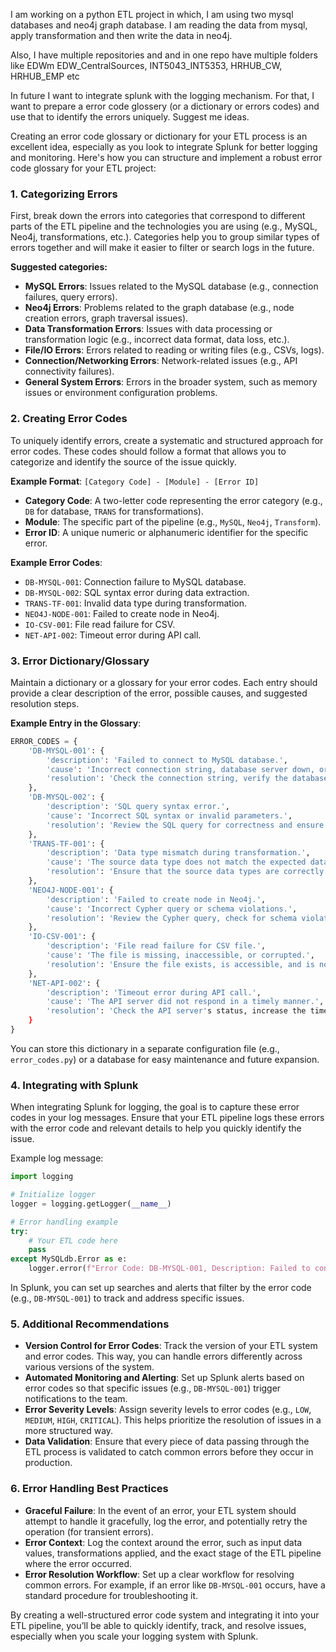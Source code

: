 I am working on a python ETL project in which, I am using two mysql databases and neo4j graph database.
I am reading the data from mysql, apply transformation and then write the data in neo4j.

Also, I have multiple repositories and and in one repo have multiple folders like EDWm EDW_CentralSources, INT5043_INT5353, HRHUB_CW, HRHUB_EMP etc

In future I want to integrate splunk with the logging mechanism. For that, I want to prepare a error code glossery (or a dictionary or errors codes) and use that to identify the errors uniquely. Suggest me ideas.


Creating an error code glossary or dictionary for your ETL process is an excellent idea, especially as you look to integrate Splunk for better logging and monitoring. Here's how you can structure and implement a robust error code glossary for your ETL project:

### 1. **Categorizing Errors**
   First, break down the errors into categories that correspond to different parts of the ETL pipeline and the technologies you are using (e.g., MySQL, Neo4j, transformations, etc.). Categories help you to group similar types of errors together and will make it easier to filter or search logs in the future.

   **Suggested categories:**
   - **MySQL Errors**: Issues related to the MySQL database (e.g., connection failures, query errors).
   - **Neo4j Errors**: Problems related to the graph database (e.g., node creation errors, graph traversal issues).
   - **Data Transformation Errors**: Issues with data processing or transformation logic (e.g., incorrect data format, data loss, etc.).
   - **File/IO Errors**: Errors related to reading or writing files (e.g., CSVs, logs).
   - **Connection/Networking Errors**: Network-related issues (e.g., API connectivity failures).
   - **General System Errors**: Errors in the broader system, such as memory issues or environment configuration problems.

### 2. **Creating Error Codes**
   To uniquely identify errors, create a systematic and structured approach for error codes. These codes should follow a format that allows you to categorize and identify the source of the issue quickly.

   **Example Format**: `[Category Code] - [Module] - [Error ID]`

   - **Category Code**: A two-letter code representing the error category (e.g., `DB` for database, `TRANS` for transformations).
   - **Module**: The specific part of the pipeline (e.g., `MySQL`, `Neo4j`, `Transform`).
   - **Error ID**: A unique numeric or alphanumeric identifier for the specific error.

   **Example Error Codes**:
   - `DB-MYSQL-001`: Connection failure to MySQL database.
   - `DB-MYSQL-002`: SQL syntax error during data extraction.
   - `TRANS-TF-001`: Invalid data type during transformation.
   - `NEO4J-NODE-001`: Failed to create node in Neo4j.
   - `IO-CSV-001`: File read failure for CSV.
   - `NET-API-002`: Timeout error during API call.
   
### 3. **Error Dictionary/Glossary**
   Maintain a dictionary or a glossary for your error codes. Each entry should provide a clear description of the error, possible causes, and suggested resolution steps.

   **Example Entry in the Glossary**:
   ```python
   ERROR_CODES = {
       'DB-MYSQL-001': {
           'description': 'Failed to connect to MySQL database.',
           'cause': 'Incorrect connection string, database server down, or network issues.',
           'resolution': 'Check the connection string, verify the database server is running, and ensure network connectivity.',
       },
       'DB-MYSQL-002': {
           'description': 'SQL query syntax error.',
           'cause': 'Incorrect SQL syntax or invalid parameters.',
           'resolution': 'Review the SQL query for correctness and ensure all parameters are valid.',
       },
       'TRANS-TF-001': {
           'description': 'Data type mismatch during transformation.',
           'cause': 'The source data type does not match the expected data type in transformation logic.',
           'resolution': 'Ensure that the source data types are correctly mapped to the expected target types in the transformation logic.',
       },
       'NEO4J-NODE-001': {
           'description': 'Failed to create node in Neo4j.',
           'cause': 'Incorrect Cypher query or schema violations.',
           'resolution': 'Review the Cypher query, check for schema violations, and ensure that data integrity constraints are respected.',
       },
       'IO-CSV-001': {
           'description': 'File read failure for CSV file.',
           'cause': 'The file is missing, inaccessible, or corrupted.',
           'resolution': 'Ensure the file exists, is accessible, and is not corrupted.',
       },
       'NET-API-002': {
           'description': 'Timeout error during API call.',
           'cause': 'The API server did not respond in a timely manner.',
           'resolution': 'Check the API server's status, increase the timeout setting if necessary, or investigate network issues.',
       }
   }
   ```

   You can store this dictionary in a separate configuration file (e.g., `error_codes.py`) or a database for easy maintenance and future expansion.

### 4. **Integrating with Splunk**
   When integrating Splunk for logging, the goal is to capture these error codes in your log messages. Ensure that your ETL pipeline logs these errors with the error code and relevant details to help you quickly identify the issue.

   Example log message:
   ```python
   import logging

   # Initialize logger
   logger = logging.getLogger(__name__)

   # Error handling example
   try:
       # Your ETL code here
       pass
   except MySQLdb.Error as e:
       logger.error(f"Error Code: DB-MYSQL-001, Description: Failed to connect to MySQL. Cause: {str(e)}")
   ```

   In Splunk, you can set up searches and alerts that filter by the error code (e.g., `DB-MYSQL-001`) to track and address specific issues.

### 5. **Additional Recommendations**
   - **Version Control for Error Codes**: Track the version of your ETL system and error codes. This way, you can handle errors differently across various versions of the system.
   - **Automated Monitoring and Alerting**: Set up Splunk alerts based on error codes so that specific issues (e.g., `DB-MYSQL-001`) trigger notifications to the team.
   - **Error Severity Levels**: Assign severity levels to error codes (e.g., `LOW`, `MEDIUM`, `HIGH`, `CRITICAL`). This helps prioritize the resolution of issues in a more structured way.
   - **Data Validation**: Ensure that every piece of data passing through the ETL process is validated to catch common errors before they occur in production.

### 6. **Error Handling Best Practices**
   - **Graceful Failure**: In the event of an error, your ETL system should attempt to handle it gracefully, log the error, and potentially retry the operation (for transient errors).
   - **Error Context**: Log the context around the error, such as input data values, transformations applied, and the exact stage of the ETL pipeline where the error occurred.
   - **Error Resolution Workflow**: Set up a clear workflow for resolving common errors. For example, if an error like `DB-MYSQL-001` occurs, have a standard procedure for troubleshooting it.

By creating a well-structured error code system and integrating it into your ETL pipeline, you’ll be able to quickly identify, track, and resolve issues, especially when you scale your logging system with Splunk.